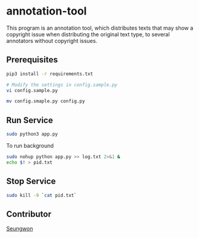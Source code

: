 # annotation-tool

This program is an annotation tool, which distributes texts that may show a copyright issue when distributing the original text type, to several annotators without copyright issues. 

## Prerequisites

```bash
pip3 install -r requirements.txt

# Modify the settings in config.sample.py
vi config.sample.py

mv config.smaple.py config.py
```

## Run Service
```bash
sudo python3 app.py
```
To run background
```bash
sudo nohup python app.py >> log.txt 2>&1 &
echo $! > pid.txt
```

## Stop Service
```bash
sudo kill -9 `cat pid.txt`
```

## Contributor

[Seungwon](http://nlp.kaist.ac.kr/~swyoon)
